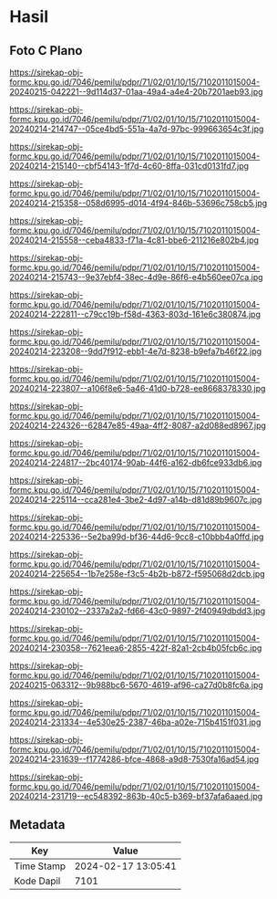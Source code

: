 # Hasil

## Foto C Plano

https://sirekap-obj-formc.kpu.go.id/7046/pemilu/pdpr/71/02/01/10/15/7102011015004-20240215-042221--9d114d37-01aa-49a4-a4e4-20b7201aeb93.jpg

https://sirekap-obj-formc.kpu.go.id/7046/pemilu/pdpr/71/02/01/10/15/7102011015004-20240214-214747--05ce4bd5-551a-4a7d-97bc-999663654c3f.jpg

https://sirekap-obj-formc.kpu.go.id/7046/pemilu/pdpr/71/02/01/10/15/7102011015004-20240214-215140--cbf54143-1f7d-4c60-8ffa-031cd0131fd7.jpg

https://sirekap-obj-formc.kpu.go.id/7046/pemilu/pdpr/71/02/01/10/15/7102011015004-20240214-215358--058d6995-d014-4f94-846b-53696c758cb5.jpg

https://sirekap-obj-formc.kpu.go.id/7046/pemilu/pdpr/71/02/01/10/15/7102011015004-20240214-215558--ceba4833-f71a-4c81-bbe6-211216e802b4.jpg

https://sirekap-obj-formc.kpu.go.id/7046/pemilu/pdpr/71/02/01/10/15/7102011015004-20240214-215743--9e37ebf4-38ec-4d9e-86f6-e4b560ee07ca.jpg

https://sirekap-obj-formc.kpu.go.id/7046/pemilu/pdpr/71/02/01/10/15/7102011015004-20240214-222811--c79cc19b-f58d-4363-803d-161e6c380874.jpg

https://sirekap-obj-formc.kpu.go.id/7046/pemilu/pdpr/71/02/01/10/15/7102011015004-20240214-223208--9dd7f912-ebb1-4e7d-8238-b9efa7b46f22.jpg

https://sirekap-obj-formc.kpu.go.id/7046/pemilu/pdpr/71/02/01/10/15/7102011015004-20240214-223807--a106f8e6-5a46-41d0-b728-ee8668378330.jpg

https://sirekap-obj-formc.kpu.go.id/7046/pemilu/pdpr/71/02/01/10/15/7102011015004-20240214-224326--62847e85-49aa-4ff2-8087-a2d088ed8967.jpg

https://sirekap-obj-formc.kpu.go.id/7046/pemilu/pdpr/71/02/01/10/15/7102011015004-20240214-224817--2bc40174-90ab-44f6-a162-db6fce933db6.jpg

https://sirekap-obj-formc.kpu.go.id/7046/pemilu/pdpr/71/02/01/10/15/7102011015004-20240214-225114--cca281e4-3be2-4d97-a14b-d81d89b9607c.jpg

https://sirekap-obj-formc.kpu.go.id/7046/pemilu/pdpr/71/02/01/10/15/7102011015004-20240214-225336--5e2ba99d-bf36-44d6-9cc8-c10bbb4a0ffd.jpg

https://sirekap-obj-formc.kpu.go.id/7046/pemilu/pdpr/71/02/01/10/15/7102011015004-20240214-225654--1b7e258e-f3c5-4b2b-b872-f595068d2dcb.jpg

https://sirekap-obj-formc.kpu.go.id/7046/pemilu/pdpr/71/02/01/10/15/7102011015004-20240214-230102--2337a2a2-fd66-43c0-9897-2f40949dbdd3.jpg

https://sirekap-obj-formc.kpu.go.id/7046/pemilu/pdpr/71/02/01/10/15/7102011015004-20240214-230358--7621eea6-2855-422f-82a1-2cb4b05fcb6c.jpg

https://sirekap-obj-formc.kpu.go.id/7046/pemilu/pdpr/71/02/01/10/15/7102011015004-20240215-063312--9b988bc6-5670-4619-af96-ca27d0b8fc6a.jpg

https://sirekap-obj-formc.kpu.go.id/7046/pemilu/pdpr/71/02/01/10/15/7102011015004-20240214-231334--4e530e25-2387-46ba-a02e-715b4151f031.jpg

https://sirekap-obj-formc.kpu.go.id/7046/pemilu/pdpr/71/02/01/10/15/7102011015004-20240214-231639--f1774286-bfce-4868-a9d8-7530fa16ad54.jpg

https://sirekap-obj-formc.kpu.go.id/7046/pemilu/pdpr/71/02/01/10/15/7102011015004-20240214-231719--ec548392-863b-40c5-b369-bf37afa6aaed.jpg


## Metadata

| Key        | Value               |
| ---------- | ------------------- |
| Time Stamp | 2024-02-17 13:05:41 |
| Kode Dapil | 7101                |



